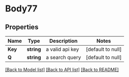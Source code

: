 # Body77

## Properties
Name | Type | Description | Notes
------------ | ------------- | ------------- | -------------
**Key** | **string** | a valid api key | [default to null]
**Q** | **string** | a search query | [default to null]

[[Back to Model list]](../README.md#documentation-for-models) [[Back to API list]](../README.md#documentation-for-api-endpoints) [[Back to README]](../README.md)



